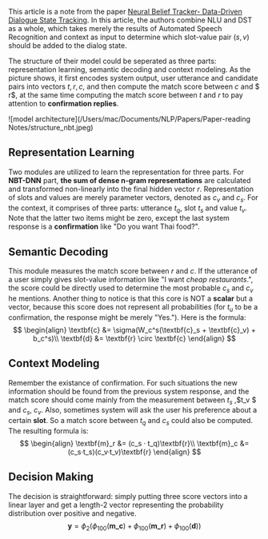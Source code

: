 This article is a note from the paper [Neural Belief Tracker- Data-Driven Dialogue State Tracking](https://arxiv.org/pdf/1606.03777.pdf). In this article, the authors combine NLU and DST as a whole, which takes merely the results of Automated Speech Recognition and context as input to determine which slot-value pair $(s, v)$ should be added to the dialog state.



The structure of their model could be seperated as three parts: representation learning, semantic decoding and context modeling. As the picture shows, it first encodes system output, user utterance and candidate pairs into vectors $t, r, c$, and then compute the match score between $c$ and $ r$, at the same time computing the match score between $t$ and $r$ to pay attention to **confirmation replies**. 

![model architecture](/Users/mac/Documents/NLP/Papers/Paper-reading Notes/structure_nbt.jpeg)



## Representation Learning

Two modules are utilized to learn the representation for three parts. For **NBT-DNN** part, **the sum of dense n-gram representations** are calculated and transformed non-linearly into the final hidden vector $r$. Representation of slots and values are merely parameter vectors, denoted as $c_v$ and $c_s$. For the context, it comprises of three parts: utterance $t_q$, slot $t_s$ and value $t_v$. Note that the latter two items might be zero, except the last system response is a **confirmation** like "Do you want Thai food?".



## Semantic Decoding

This module measures the match score between $r$ and $c$. If the utterance of a user simply gives slot-value information like "I want *cheap restaurants*.", the score could be directly used to determine the most probable $c_s$ and $c_v$ he mentions. Another thing to notice is that this core is NOT a **scalar** but a vector, because this score does not represent all probabilities (for $t_u$ to be a confirmation, the response might be merely "Yes."). Here is the formula:
$$
\begin{align}
\textbf{c} &= \sigma(W_c^s(\textbf{c}_s + \textbf{c}_v) + b_c^s)\\
\textbf{d} &= \textbf{r} \circ \textbf{c}
\end{align}
$$


## Context Modeling

Remember the existance of confirmation. For such situations the new information should be found from the previous system response, and the match score should come mainly from the measurement between $t_s$ ,$t_v $ and $c_s$, $c_v$. Also, sometimes system will ask the user his preference about a certain **slot**. So a match score between $t_q$ and $c_s$ could also be computed. The resulting formula is:
$$
\begin{align}
\textbf{m}_r &= (c_s · t_q)\textbf{r}\\
\textbf{m}_c &= (c_s·t_s)(c_v·t_v)\textbf{r}
\end{align}
$$


## Decision Making

The decision is straightforward: simply putting three score vectors into a linear layer and get a length-2 vector representing the probability distribution over positive and negative.
$$
\textbf{y} = \phi_2(\phi_{100}(\textbf{m_c})+\phi_{100}(\textbf{m_r})+\phi_{100}(\textbf{d}))
$$
